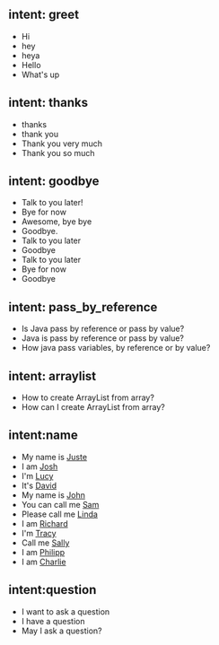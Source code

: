 ## intent: greet
- Hi
- hey
- heya
- Hello
- What's up

## intent: thanks
- thanks
- thank you
- Thank you very much
- Thank you so much

## intent: goodbye
- Talk to you later!
- Bye for now
- Awesome, bye bye
- Goodbye.
- Talk to you later
- Goodbye
- Talk to you later
- Bye for now
- Goodbye
 
## intent: pass_by_reference
- Is Java pass by reference or pass by value?
- Java is pass by reference or pass by value?
- How java pass variables, by reference or by value?

## intent: arraylist
- How to create ArrayList from array?
- How can I create ArrayList from array?
 
## intent:name
- My name is [Juste](name)  <!--- Square brackets contain the value of entity while the text in parentheses is a a label of the entity --> 
- I am [Josh](name)
- I'm [Lucy](name)
- It's [David](name)
- My name is [John](name)
- You can call me [Sam](name)
- Please call me [Linda](name)
- I am [Richard](name)
- I'm [Tracy](name)
- Call me [Sally](name)
- I am [Philipp](name)
- I am [Charlie](name)

## intent:question
- I want to ask a question
- I have a question
- May I ask a question?




